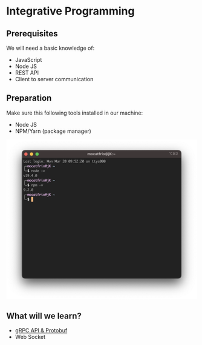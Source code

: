 # Integrative Programming

## Prerequisites
We will need a basic knowledge of:

* JavaScript
* Node JS
* REST API
* Client to server communication

## Preparation
Make sure this following tools installed in our machine:

* Node JS
* NPM/Yarn (package manager)

![check](img/check-installation.png)

## What will we learn?
* [gRPC API & Protobuf](./grpc-nodejs)
* Web Socket